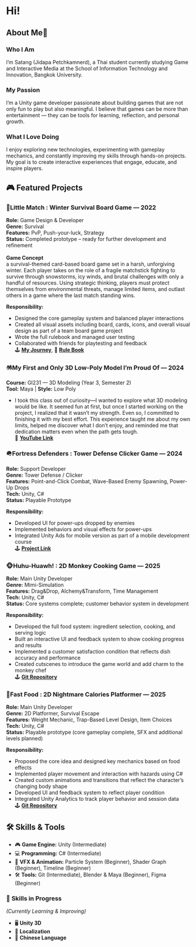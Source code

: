 # Hi! 

## About Me🧃
### Who I Am
I’m Satang (Jidapa Petchkamnerd), a Thai student currently studying Game and Interactive Media at the School of Information Technology and Innovation, Bangkok University.

### My Passion
I’m a Unity game developer passionate about building games that are not only fun to play but also meaningful. I believe that games can be more than entertainment — they can be tools for learning, reflection, and personal growth.

### What I Love Doing
I enjoy exploring new technologies, experimenting with gameplay mechanics, and constantly improving my skills through hands-on projects. My goal is to create interactive experiences that engage, educate, and inspire players.

## 🎮 Featured Projects
### 🧩**Little Match** : Winter Survival Board Game — 2022
**Role:** Game Design & Developer
<br>**Genre:** Survival
<br>**Features:** PvP, Push-your-luck, Strategy
<br>**Status:** Completed prototype – ready for further development and refinement
<br>
<br>**Game Concept**
<br>a survival-themed card-based board game set in a harsh, unforgiving winter. Each player takes on the role of a fragile matchstick fighting to survive through snowstorms, icy winds, and brutal challenges with only a handful of resources. Using strategic thinking, players must protect themselves from environmental threats, manage limited items, and outlast others in a game where the last match standing wins.

**Responsibility:**
- Designed the core gameplay system and balanced player interactions
- Created all visual assets including board, cards, icons, and overall visual design as part of a team board game project
- Wrote the full rulebook and managed user testing
- Collaborated with friends for playtesting and feedback
<br>🕹️ **[My Journey](https://www.canva.com/design/DAGnnmyQ2mQ/_RlDBMDkDQMhWY9xNx3hSQ/edit?utm_content=DAGnnmyQ2mQ&utm_campaign=designshare&utm_medium=link2&utm_source=sharebutton)**, 📑 **[Rule Book](https://www.canva.com/design/DAFiDBT72hM/MoXGtaNiMqAAIUUEso4PMA/edit?utm_content=DAFiDBT72hM&utm_campaign=designshare&utm_medium=link2&utm_source=sharebutton)**

### 🪅My First and Only 3D Low-Poly Model I’m Proud Of — 2024
**Course:** GI231 — 3D Modeling (Year 3, Semester 2)
<br> **Tool:** Maya  |  **Style:** Low Poly
- I took this class out of curiosity—I wanted to explore what 3D modeling would be like. It seemed fun at first, but once I started working on the project, I realized that it wasn’t my strength. Even so, I committed to finishing it with my best effort.
This experience taught me about my own limits, helped me discover what I don’t enjoy, and reminded me that dedication matters even when the path gets tough.
<br> 🔗 **[YouTube Link](https://youtu.be/AaHJj0HNgmk?si=o85sGQy8jTF2Mt3W)**

### 🪖**Fortress Defenders** : Tower Defense Clicker Game — 2024
**Role:** Support Developer
<br>**Genre:** Tower Defense / Clicker 
<br>**Features:** Point-and-Click Combat, Wave-Based Enemy Spawning, Power-Up Drops 
<br>**Tech:** Unity, C#
<br>**Status:** Playable Prototype

**Responsibility:**
- Developed UI for power-ups dropped by enemies
- Implemented behaviors and visual effects for power-ups
- Integrated Unity Ads for mobile version as part of a mobile development course
<br>🕹️ **[Project Link](https://arthiddech.itch.io/fort)**

### 🐵**Huhu-Huawh!** : 2D Monkey Cooking Game — 2025
**Role:** Main Unity Developer
<br>**Genre:** Mimi-Simulation 
<br>**Features:** Drag&Drop, Alchemy&Transform, Time Management  
**Tech:** Unity, C#
<br>**Status:** Core systems complete; customer behavior system in development

**Responsibility:**
- Developed the full food system: ingredient selection, cooking, and serving logic
- Built an interactive UI and feedback system to show cooking progress and results
- Implemented a customer satisfaction condition that reflects dish accuracy and performance
- Created cutscenes to introduce the game world and add charm to the monkey chef
<br>🕹️ **[Git Repository](https://github.com/Pukpuk5555/huhu-hauwh.git)**


### 🍔**Fast Food** : 2D Nightmare Calories Platformer — 2025
**Role:** Main Unity Developer
<br>**Genre:** 2D Platformer, Survival Escape
<br>**Features:** Weight Mechanic, Trap-Based Level Design, Item Choices
<br>**Tech:** Unity, C#
<br>**Status:** Playable prototype (core gameplay complete, SFX and additional levels planned)

**Responsibility:**
- Proposed the core idea and designed key mechanics based on food effects
- Implemented player movement and interaction with hazards using C#
- Created custom animations and transitions that reflect the character’s changing body shape
- Developed UI and feedback system to reflect player condition
- Integrated Unity Analytics to track player behavior and session data
<br>🕹️ **[Git Repository](https://github.com/Pukpuk5555/fast-food.git)**

## 🛠️ Skills & Tools  
- 🎮 **Game Engine:** Unity (Intermediate)  
- 💻 **Programming:** C# (Intermediate) 
- 🎨 **VFX & Animation:** Particle System (Beginner), Shader Graph (Beginner), Timeline (Beginner)
- 🛠️ **Tools:** Git (Intermediate), Blender & Maya (Beginner), Figma (Beginner) 

### 🚀 **Skills in Progress**  
*(Currently Learning & Improving)*  
- 🖥️ **Unity 3D**
- 📃 **Localization**
- 🐉 **Chinese Language**
<!--
**Pukpuk5555/pukpuk5555** is a ✨ _special_ ✨ repository because its `README.md` (this file) appears on your GitHub profile.

Here are some ideas to get you started:

- 🔭 I’m currently working on ...
- 🌱 I’m currently learning ...
- 👯 I’m looking to collaborate on ...
- 🤔 I’m looking for help with ...
- 💬 Ask me about ...
- 📫 How to reach me: ...
- 😄 Pronouns: ...
- ⚡ Fun fact: ...
-->
